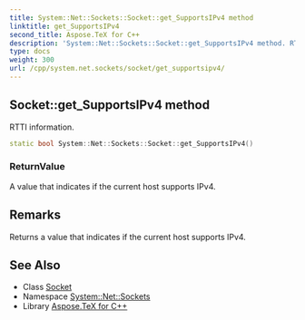 ```yaml
---
title: System::Net::Sockets::Socket::get_SupportsIPv4 method
linktitle: get_SupportsIPv4
second_title: Aspose.TeX for C++
description: 'System::Net::Sockets::Socket::get_SupportsIPv4 method. RTTI information in C++.'
type: docs
weight: 300
url: /cpp/system.net.sockets/socket/get_supportsipv4/
---
```

## Socket::get_SupportsIPv4 method


RTTI information.

```cpp
static bool System::Net::Sockets::Socket::get_SupportsIPv4()
```


### ReturnValue

A value that indicates if the current host supports IPv4.
## Remarks


Returns a value that indicates if the current host supports IPv4. 
## See Also

* Class [Socket](../)
* Namespace [System::Net::Sockets](../../)
* Library [Aspose.TeX for C++](../../../)
